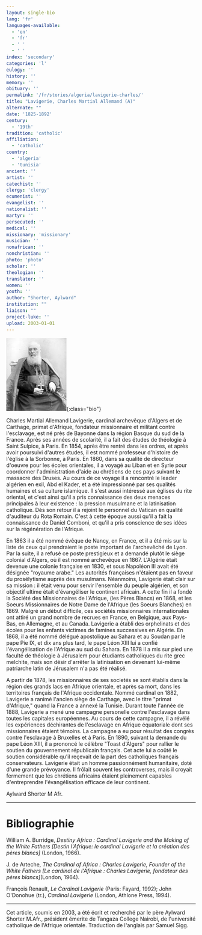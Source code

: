 ```yaml
---
layout: single-bio
lang: 'fr'
languages-available:
  - 'en'
  - 'fr'
  - ' '
  - ' '
index: 'secondary'
categories: 'l'
eulogy: ''
history: ''
memory: ''
obituary: ''
permalink: '/fr/stories/algeria/lavigerie-charles/'
title: "Lavigerie, Charles Martial Allemand (A)"
alternate: ""
date: '1825-1892'
century:
  - '19th'
tradition: 'catholic'
affiliation:
  - 'catholic'
country:
  - 'algeria'
  - 'tunisia'
ancient: ''
artist: ''
catechist: ''
clergy: 'clergy'
ecumenist: ''
evangelist: ''
nationalist: ''
martyr: ''
persecuted: ''
medical: ''
missionary: 'missionary'
musician: ''
nonafrican: ''
nonchristian: ''
photo: 'photo'
scholar: ''
theologian: ''
translator: ''
women: ''
youth: ''
author: "Shorter, Aylward"
institution: ""
liaison: ""
project-luke: ''
upload: 2003-01-01
---
```


![Charles Lavigerie](/images/bio-pics/algeria/lavigerie-charles/Charles_Lavigerie-small.jpg){:class="bio"}

Charles Martial Allemand Lavigerie, cardinal archevêque d'Algers et de Carthage, primat d'Afrique, fondateur missionnaire et militant contre l'esclavage, est né près de Bayonne dans la région Basque du sud de la France.   Après ses années de scolarité, il a fait des études de théologie à Saint Sulpice, à Paris.  En 1854, après être rentré dans les ordres, et après avoir poursuivi d'autres études, il est nommé professeur d'histoire de l'église à la Sorbonne, à Paris.  En 1860, dans sa qualité de directeur d'oeuvre pour les écoles orientales, il a voyagé au Liban et en Syrie pour coordonner l'administration d'aide au chrétiens de ces pays suivant le massacre des Druses.  Au cours de ce voyage il a rencontré le leader algérien en exil, Abd el Kader, et a été impressionné par ses qualités humaines et sa culture islamique.  Il s'est aussi intéressé aux églises du rite oriental, et c'est ainsi qu'il a pris connaissance des deux menaces principales à leur existence : la pression musulmane et la latinisation catholique.   Dès son retour il a rejoint le personnel du Vatican en qualité d'auditeur du Rota Romain.   C'est à cette époque aussi qu'il a fait  la connaissance de Daniel Comboni, et qu'il a pris conscience de ses idées sur la régénération de l'Afrique.

En 1863 il a été nommé évêque de Nancy, en France, et il a été mis sur la liste de ceux qui prendraient le poste important de l'archevêché de Lyon.  Par la suite, il a refusé ce poste prestigieux et a demandé plutôt le siège colonial d'Algers, o&#249; il est nommé archevêque en 1867.  L'Algérie était devenue une colonie française en 1830, et sous Napoléon III avait été désignée "royaume arabe."  Les autorités françaises n'étaient pas en faveur du prosélytisme auprès des musulmans.  Néanmoins, Lavigerie était clair sur sa mission : il était venu pour servir l'ensemble du peuple algérien, et son objectif ultime était d'évangéliser le continent africain.  A cette fin il a fondé la Société des Missionnaires de l'Afrique, (les Pères Blancs) en 1868, et les Soeurs Missionnaires de Notre Dame de l'Afrique (les Soeurs Blanches) en 1869.  Malgré un début difficile, ces sociétés missionnaires internationales ont attiré un grand nombre de recrues en France, en Belgique, aux Pays-Bas, en Allemagne, et au Canada.  Lavigerie a établi des orphelinats et des écoles pour les enfants victimes de famines successives en Algérie.  En 1868, il a été nommé délégué apostolique au Sahara et au Soudan par le pape Pie IX, et dix ans plus tard, le pape L&#233;on XIII lui a confié l'évangélisation de l'Afrique au sud du Sahara.  En 1878 il a mis sur pied une faculté de théologie à Jérusalem pour étudiants catholiques du rite grec melchite, mais son désir d'arrêter la latinisation en devenant lui-même patriarche latin de Jérusalem n'a pas été réalisé.

A partir de 1878, les missionnaires de ses societés se sont établis dans la région des grands lacs en Afrique orientale, et après sa mort, dans les territoires français de l'Afrique occidentale.  Nommé cardinal en 1882, Lavigerie a ranimé l'ancien siège de Carthage, avec le titre "primat d'Afrique," quand la France a annexé la Tunisie.  Durant toute l'année de 1888, Lavigerie a mené une campagne personelle contre l'esclavage dans toutes les capitales européennes.  Au cours de cette campagne, il a révélé les expériences déchirantes de l'esclavage en Afrique équatoriale dont ses missionnaires étaient témoins.  La campagne a eu pour résultat des congrès contre l'esclavage à Bruxelles et à Paris.  En 1890, suivant la demande du pape L&#233;on XIII, il a prononcé le célèbre "Toast d'Algers" pour rallier le soutien du gouvernement républicain français.  Cet acte lui a coûté le soutien considérable qu'il reçevait de la part des catholiques français conservateurs.  Lavigerie était un homme passionnément humanitaire, doté d'une grande prévoyance.  Il frôlait souvent les controverses, mais il croyait fermement que les chrétiens africains étaient pleinement capables d'entreprendre l'évangélisation efficace de leur continent.

Aylward Shorter  M Afr.

---

# Bibliographie

William A. Burridge, *Destiny Africa : Cardinal Lavigerie and the Making of the White Fathers  [Destin l'Afrique: le cardinal Lavigerie et la création des pères blancs]* (London, 1966).

J. de Arteche, *The Cardinal of Africa : Charles Lavigerie, Founder of the White Fathers  [Le cardinal de l'Afrique : Charles Lavigerie, fondateur des pères blancs]*(London, 1964).

François Renault, *Le Cardinal Lavigerie* (Paris: Fayard, 1992); John O'Donohue (tr.), *Cardinal Lavigerie* (London, Athlone Press, 1994).

---

Cet article, soumis en 2003, a été écrit et recherché par le père Aylward Shorter M.Afr., président émerite de Tangaza College Nairobi, de l'université catholique de l'Afrique orientale. Traduction de l'anglais par Samuel Sigg.

